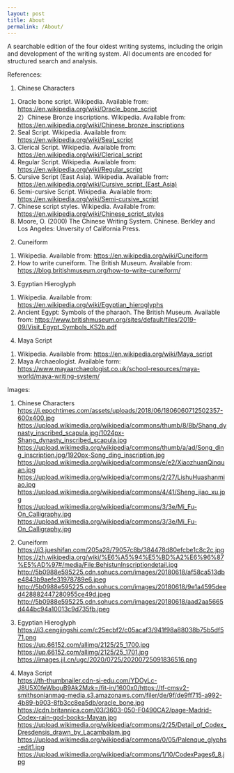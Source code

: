 ```yaml
---
layout: post
title: About
permalink: /About/
---
```


A searchable edition of the four oldest writing systems, including the origin and development of the writing system. All documents are encoded for structured search and analysis.


References:

1. Chinese Characters <br>
1) Oracle bone script. Wikipedia. Available from: https://en.wikipedia.org/wiki/Oracle_bone_script <br>
2）Chinese Bronze inscriptions. Wikipedia. Available from: https://en.wikipedia.org/wiki/Chinese_bronze_inscriptions <br>
3) Seal Script. Wikipedia. Available from: https://en.wikipedia.org/wiki/Seal_script<br>
4) Clerical Script. Wikipedia. Available from: https://en.wikipedia.org/wiki/Clerical_script <br>
5) Regular Script. Wikipedia. Available from: https://en.wikipedia.org/wiki/Regular_script<br>
6) Cursive Script (East Asia). Wikipedia. Available from: https://en.wikipedia.org/wiki/Cursive_script_(East_Asia)<br>
7) Semi-cursive Script. Wikipedia. Available from: https://en.wikipedia.org/wiki/Semi-cursive_script<br>
8) Chinese script styles. Wikipedia. Available from: https://en.wikipedia.org/wiki/Chinese_script_styles<br>
9) Moore, O. (2000) The Chinese Writing System. Chinese. Berkley and Los Angeles: Unversity of California Press.<br>


2. Cuneiform<br>
1) Wikipedia. Available from: https://en.wikipedia.org/wiki/Cuneiform<br>
2) How to write cuneiform. The British Museum. Available from: https://blog.britishmuseum.org/how-to-write-cuneiform/<br>



3. Egyptian Hieroglyph<br>
1) Wikipedia. Available from: https://en.wikipedia.org/wiki/Egyptian_hieroglyphs<br>
2) Ancient Egypt: Symbols of the pharaoh. The British Museum. Available from: https://www.britishmuseum.org/sites/default/files/2019-09/Visit_Egypt_Symbols_KS2b.pdf<br>



4. Maya Script<br>
1) Wikipedia. Available from: https://en.wikipedia.org/wiki/Maya_script<br>
2) Maya Archaeologist. Available form: https://www.mayaarchaeologist.co.uk/school-resources/maya-world/maya-writing-system/<br>


Images:
1. Chinese Characters<br>
https://i.epochtimes.com/assets/uploads/2018/06/1806060712502357-600x400.jpg<br>
https://upload.wikimedia.org/wikipedia/commons/thumb/8/8b/Shang_dynasty_inscribed_scapula.jpg/1024px-Shang_dynasty_inscribed_scapula.jpg<br>
https://upload.wikimedia.org/wikipedia/commons/thumb/a/ad/Song_ding_inscription.jpg/1920px-Song_ding_inscription.jpg<br>
https://upload.wikimedia.org/wikipedia/commons/e/e2/XiaozhuanQinquan.jpg<br>
https://upload.wikimedia.org/wikipedia/commons/2/27/LishuHuashanmiao.jpg<br>
https://upload.wikimedia.org/wikipedia/commons/4/41/Sheng_jiao_xu.jpg<br>
https://upload.wikimedia.org/wikipedia/commons/3/3e/Mi_Fu-On_Calligraphy.jpg<br>
https://upload.wikimedia.org/wikipedia/commons/3/3e/Mi_Fu-On_Calligraphy.jpg<br>

2. Cuneiform<br>
https://i3.jueshifan.com/205a28/79057c8b/384478d80efcbe1c8c2c.jpg<br>
https://zh.wikipedia.org/wiki/%E6%A5%94%E5%BD%A2%E6%96%87%E5%AD%97#/media/File:BehistunInscriptiondetail.jpg<br>
http://5b0988e595225.cdn.sohucs.com/images/20180618/af58ca513dbe4843b9aefe31978789e6.jpeg<br>
http://5b0988e595225.cdn.sohucs.com/images/20180618/9e1a4595deed428882447280955ce49d.jpeg<br>
http://5b0988e595225.cdn.sohucs.com/images/20180618/aad2aa5665d444bc94a10013c9d735fb.jpeg<br>


3. Egyptian Hieroglyph<br>
https://i3.cengjingshi.com/c25ecbf2/c05acaf3/941f98a88038b75b5df571.png<br>
https://up.66152.com/allimg/2125/25_1700.jpg<br>
https://up.66152.com/allimg/2125/25_1701.jpg<br>
https://images.jjl.cn/ugc/2020/0725/20200725091836516.png<br>


4. Maya Script<br>
https://th-thumbnailer.cdn-si-edu.com/YDOyLc-J8U5X0feWbquB9Ak2Mzk=/fit-in/1600x0/https://tf-cmsv2-smithsonianmag-media.s3.amazonaws.com/filer/de/9f/de9ff715-a992-4b89-b903-8fb3cc8ea5db/oracle_bone.jpg<br>
https://cdn.britannica.com/03/3603-050-F0490CA2/page-Madrid-Codex-rain-god-books-Mayan.jpg<br>
https://upload.wikimedia.org/wikipedia/commons/2/25/Detail_of_Codex_Dresdensis_drawn_by_Lacambalam.jpg<br>
https://upload.wikimedia.org/wikipedia/commons/0/05/Palenque_glyphs-edit1.jpg<br>
https://upload.wikimedia.org/wikipedia/commons/1/10/CodexPages6_8.jpg<br>

